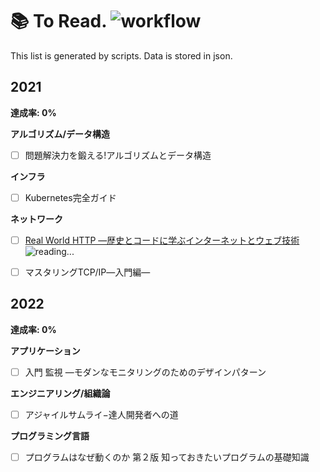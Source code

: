 # 📚 To Read. ![workflow](https://github.com/1keiuu/tech-books/actions/workflows/run-test.yml/badge.svg)  
This list is generated by scripts. Data is stored in json.
## 2021
**達成率: 0%**

**アルゴリズム/データ構造**

- [ ] 問題解決力を鍛える!アルゴリズムとデータ構造 

**インフラ**

- [ ] Kubernetes完全ガイド 

**ネットワーク**

- [ ] [Real World HTTP ―歴史とコードに学ぶインターネットとウェブ技術](https://github.com/1keiuu/tech-books/tree/main/notes/network/real-world-http) 　<img src='https://user-images.githubusercontent.com/46051957/115986717-907e6700-a5ec-11eb-827f-38c9e3b8c1ff.png' alt='reading...'/> 

- [ ] マスタリングTCP/IP―入門編― 

## 2022
**達成率: 0%**

**アプリケーション**

- [ ] 入門 監視 ―モダンなモニタリングのためのデザインパターン 

**エンジニアリング/組織論**

- [ ] アジャイルサムライ−達人開発者への道 

**プログラミング言語**

- [ ] プログラムはなぜ動くのか 第２版 知っておきたいプログラムの基礎知識 


